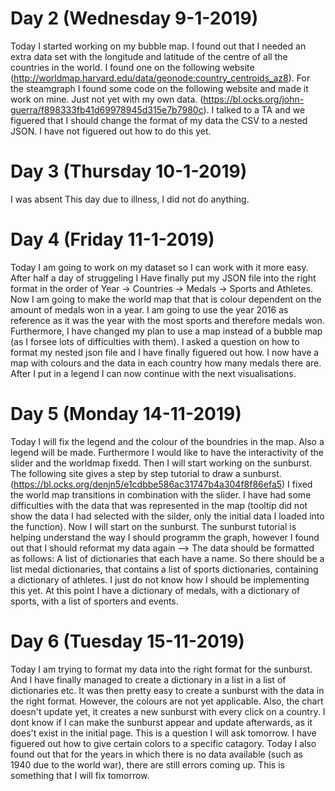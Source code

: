 # Day 2 (Wednesday 9-1-2019)
Today I started working on my bubble map. I found out that I needed an extra data set with the longitude and latitude of the centre of all the countries in the world. I found one on the following website (http://worldmap.harvard.edu/data/geonode:country_centroids_az8). For the steamgraph I found some code on the following website and made it work on mine. Just not yet with my own data. (https://bl.ocks.org/john-guerra/f898333fb41d69978945d315e7b7980c).
I talked to a TA and we figuered that I should change the format of my data the CSV to a nested JSON. I have not figuered out how to do this yet.

# Day 3 (Thursday 10-1-2019)
I was absent This day due to illness, I did not do anything.

# Day 4 (Friday 11-1-2019)
Today I am going to work on my dataset so I can work with it more easy. After half a day of struggeling I Have finally put my JSON file into the right format in the order of Year -> Countries -> Medals -> Sports and Athletes. Now I am going to make the world map that that is colour dependent on the amount of medals won in a year. I am going to use the year 2016 as reference as it was the year with the most sports and therefore medals won. Furthermore, I have changed my plan to use a map instead of a bubble map (as I forsee lots of difficulties with them).
I asked a question on how to format my nested json file and I have finally figuered out how. I now have a map with colours and the data in each country how many medals there are. After I put in a legend I can now continue with the next visualisations.


# Day 5 (Monday 14-11-2019)
Today I will fix the legend and the colour of the boundries in the map. Also a legend will be made. Furthermore I would like to have the interactivity of the slider and the worldmap fixedd. Then I will start working on the sunburst. The following site gives a step by step tutorial to draw a sunburst. (https://bl.ocks.org/denjn5/e1cdbbe586ac31747b4a304f8f86efa5)
I fixed the world map transitions in combination with the slider. I have had some difficulties with the data that was represented in the map (tooltip did not show the data I had selected with the silder, only the initial data I loaded into the function). Now I will start on the sunburst.
The sunburst tutorial is helping understand the way I should programm the graph, however I found out that I should reformat my data again --> The data should be formatted as follows:
A list of dictionaries that each have a name. So there should be a list medal dictionaries, that contains a list of sports dictionaries, containing a dictionary of athletes. I just do not know how I should be implementing this yet. At this point I have a dictionary of medals, with a dictionary of sports, with a list of sporters and events.

# Day 6 (Tuesday 15-11-2019)
Today I am trying to format my data into the right format for the sunburst. And I have finally managed to create a dictionary in a list in a list of dictionaries etc. It was then pretty easy to create a sunburst with the data in the right format. However, the colours are not yet applicable. Also, the chart doesn't update yet, it creates a new sunburst with every click on a country. I dont know if I can make the sunburst appear and update afterwards, as it does't exist in the initial page. This is a question I will ask tomorrow. I have figuered out how to give certain colors to a specific catagory.
Today I also found out that for the years in which there is no data available (such as 1940 due to the world war), there are still errors coming up. This is something that I will fix tomorrow.
